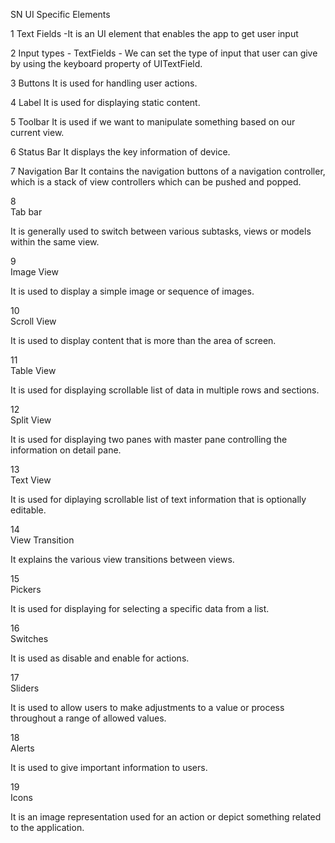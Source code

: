 

SN 	UI Specific Elements

1	 Text Fields -It is an UI element that enables the app to get user input

 

2 Input types - TextFields - We can set the type of input that user can give by using the keyboard property of UITextField.



3 Buttons It is used for handling user actions.

4	Label It is used for displaying static content.

5 Toolbar It is used if we want to manipulate something based on our current view.

6	Status Bar It displays the key information of device.

7	Navigation Bar It contains the navigation buttons of a navigation controller, which is a stack of view controllers which can be pushed and popped.

8	
Tab bar

It is generally used to switch between various subtasks, views or models within the same view.

9	
Image View

It is used to display a simple image or sequence of images.

10	
Scroll View

It is used to display content that is more than the area of screen.

11	
Table View

It is used for displaying scrollable list of data in multiple rows and sections.

12	
Split View

It is used for displaying two panes with master pane controlling the information on detail pane.

13	
Text View

It is used for diplaying scrollable list of text information that is optionally editable.

14	
View Transition

It explains the various view transitions between views.

15	
Pickers

It is used for displaying for selecting a specific data from a list.

16	
Switches

It is used as disable and enable for actions.

17	
Sliders

It is used to allow users to make adjustments to a value or process throughout a range of allowed values.

18	
Alerts

It is used to give important information to users.

19	
Icons

It is an image representation used for an action or depict something related to the application.
